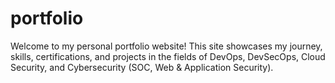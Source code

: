 # portfolio
Welcome to my personal portfolio website!
This site showcases my journey, skills, certifications, and projects in the fields of DevOps, DevSecOps, Cloud Security, and Cybersecurity (SOC, Web & Application Security).
